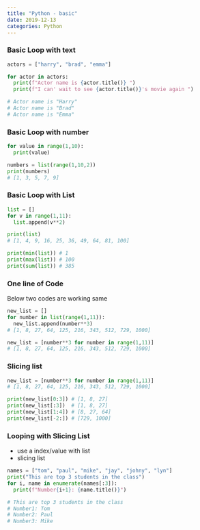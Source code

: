 ```yaml
---
title: "Python - basic"
date: 2019-12-13
categories: Python
---
```



<h3>Basic Loop with text</h3>

```python
actors = ["harry", "brad", "emma"]

for actor in actors:
  print(f"Actor name is {actor.title()} ")
  print(f"I can' wait to see {actor.title()}'s movie again ")

# Actor name is "Harry"
# Actor name is "Brad"
# Actor name is "Emma"
```



<h3>Basic Loop with number</h3>


```python
for value in range(1,10):
  print(value)

numbers = list(range(1,10,2))
print(numbers)
# [1, 3, 5, 7, 9]
```


<h3>Basic Loop with List</h3>

```python
list = []
for v in range(1,11):
  list.append(v**2)

print(list)
# [1, 4, 9, 16, 25, 36, 49, 64, 81, 100]

print(min(list)) # 1
print(max(list)) # 100
print(sum(list)) # 385
```

<h3>One line of Code</h3>

Below two codes are working same

```python
new_list = []
for number in list(range(1,11)):
  new_list.append(number**3)
# [1, 8, 27, 64, 125, 216, 343, 512, 729, 1000]
```

```python
new_list = [number**3 for number in range(1,11)]
# [1, 8, 27, 64, 125, 216, 343, 512, 729, 1000]
```


<h3>Slicing list </h3>

```python
new_list = [number**3 for number in range(1,11)]
# [1, 8, 27, 64, 125, 216, 343, 512, 729, 1000]

print(new_list[0:3]) # [1, 8, 27]
print(new_list[:3])  # [1, 8, 27]
print(new_list[1:4]) # [8, 27, 64]
print(new_list[-2:]) # [729, 1000]
```


<h3>Looping with Slicing List</h3>

- use a index/value with list
- slicing list

```python
names = ["tom", "paul", "mike", "jay", "johny", "lyn"]
print("This are top 3 students in the class")
for i, name in enumerate(names[:3]):
  print(f"Number{i+1}: {name.title()}")

# This are top 3 students in the class
# Number1: Tom
# Number2: Paul
# Number3: Mike
```
